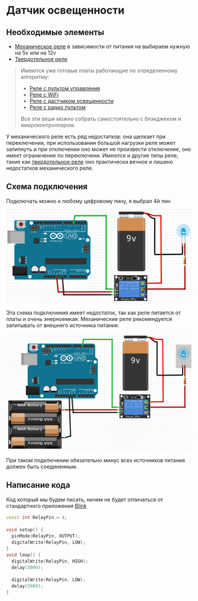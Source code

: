 # Датчик освещенности

## Необходимые элементы

* [Механическое реле](https://www.aliexpress.com/item/32649659086.html?spm=a2g0o.productlist.0.0.51513030mv7tH9&algo_pvid=f2bb8f75-55e4-4fb6-bf7e-642d68507438&algo_expid=f2bb8f75-55e4-4fb6-bf7e-642d68507438-0&btsid=fcca0ded-ad0b-4291-ae2f-d028093e22cd&ws_ab_test=searchweb0_0,searchweb201602_2,searchweb201603_53) в зависимости от питания на выбираем нужную на 5v или на 12v
* [Твердотельное реле](https://www.aliexpress.com/item/32727486514.html?spm=a2g0o.productlist.0.0.193b1bddtlBtUK&algo_pvid=8166778f-b963-46fa-bb9c-686c7c640a3e&algo_expid=8166778f-b963-46fa-bb9c-686c7c640a3e-1&btsid=8d7a127d-daaf-4b81-ae4b-0314462b92f8&ws_ab_test=searchweb0_0,searchweb201602_2,searchweb201603_53)

> Имеются уже готовые платы работающие по определенному алгоритму:
> * [Реле с пультом управления](https://www.aliexpress.com/item/32815655353.html?spm=a2g0o.productlist.0.0.51513030mv7tH9&algo_pvid=f2bb8f75-55e4-4fb6-bf7e-642d68507438&algo_expid=f2bb8f75-55e4-4fb6-bf7e-642d68507438-27&btsid=fcca0ded-ad0b-4291-ae2f-d028093e22cd&ws_ab_test=searchweb0_0,searchweb201602_2,searchweb201603_53)
> * [Реле с WiFi](https://www.aliexpress.com/item/32821721218.html?spm=a2g0o.productlist.0.0.51513030mv7tH9&algo_pvid=f2bb8f75-55e4-4fb6-bf7e-642d68507438&algo_expid=f2bb8f75-55e4-4fb6-bf7e-642d68507438-36&btsid=fcca0ded-ad0b-4291-ae2f-d028093e22cd&ws_ab_test=searchweb0_0,searchweb201602_2,searchweb201603_53)
> * [Реле с дастчиком освещенности](https://www.aliexpress.com/item/33042509591.html?spm=a2g0o.productlist.0.0.51513030mv7tH9&algo_pvid=f2bb8f75-55e4-4fb6-bf7e-642d68507438&algo_expid=f2bb8f75-55e4-4fb6-bf7e-642d68507438-37&btsid=fcca0ded-ad0b-4291-ae2f-d028093e22cd&ws_ab_test=searchweb0_0,searchweb201602_2,searchweb201603_53)
> * [Реле с радио пультом](https://www.aliexpress.com/item/4000152566528.html?spm=a2g0o.productlist.0.0.51513030mv7tH9&s=p&algo_pvid=f2bb8f75-55e4-4fb6-bf7e-642d68507438&algo_expid=f2bb8f75-55e4-4fb6-bf7e-642d68507438-41&btsid=fcca0ded-ad0b-4291-ae2f-d028093e22cd&ws_ab_test=searchweb0_0,searchweb201602_2,searchweb201603_53)
> 
> Все эти веши можно собрать самостоятельно с блэкджеком и микроконтроллером.

У механического реле есть ряд недостатков: она щелкает при переключении, при использовании большой нагрузки реле может залипнуть и при отключении оно может не произвести отключение, оно имеет ограничение по переключени. Имеются и другие типы реле, такие как [твердотельное реле](https://www.aliexpress.com/item/32706812752.html?spm=a2g0o.productlist.0.0.193b1bddtlBtUK&algo_pvid=8166778f-b963-46fa-bb9c-686c7c640a3e&algo_expid=8166778f-b963-46fa-bb9c-686c7c640a3e-3&btsid=8d7a127d-daaf-4b81-ae4b-0314462b92f8&ws_ab_test=searchweb0_0,searchweb201602_2,searchweb201603_53) оно практически вечное и лишено недостатков механического реле.

## Схема подключения

Подключать можно к любому цифровому пину, я выбрал 4й пин

![relay](../img/02/relay.png)

Эта схема подключения имеет недостаток, так как реле питается от платы и очень энерноемкая. Механические реле рекомендуется запитывать от внешнего источника питания.

![relay](../img/02/relay-with-external-power.png)

При таком подключении обязательно минус всех источников питания должен быть соединенным.

## Написание кода

Код который мы будем писать, ничем не будет отличаться от стандартного приложения [Blink](https://www.arduino.cc/en/Tutorial/Blink)

```cpp
const int RelayPin = 4;

void setup() {
  pinMode(RelayPin, OUTPUT);
  digitalWrite(RelayPin, LOW);
}
void loop() {
  digitalWrite(RelayPin, HIGH);
  delay(3000);
  
  digitalWrite(RelayPin, LOW);
  delay(3000);
}
```